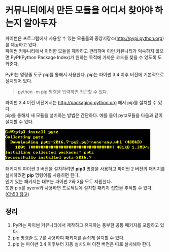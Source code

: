 # 커뮤니티에서 만든 모듈을 어디서 찾아야 하는지 알아두자

파이썬은 프로그램에서 사용할 수 있는 모듈들의 중앙저장소(http://pypi.python.org)를 제공하고 있다. <br>
파이썬 커뮤니티에서 이러한 모듈을 제작하고 관리하며 이런 커뮤니티가 익숙하지 않으면 PyPI(Python Package Index)가 원하는 목적에 가까운 코드를 찾을 수 있도록 도와준다. <br>

PyPI는 명령줄 도구 pip를 통해서 사용한다. pip는 파이썬 3.4 이후 버전에 기본적으로 설치되어 있다.
> python -m pip 명령을 입력하면 접근할 수 있다.

파이썬 3.4 이전 버전에서는 http://packaging.python.org 에서 pip를 설치할 수 있다. <br>
pip를 통해서 새 모듈을 설치하는 방법은 간단하다. 예를 들어 pytz모듈을 다음과 같이 설치할 수 있다. <br>

![using pip](../Images/pip.png)

패키지의 파이썬 3 버전을 설치하려면 __pip3__ 명령을 사용하고 파이썬 2 버전의 패키지를 설치하려면 __pip__ 명령어를 사용하면 된다. <br>
인기 있는 패키지는 대부분 파이썬 2와 3을 모두 지원한다. <br>
또한 pip를 pyenv와 사용하면 프로젝트에 설치할 패키지 집합을 추적할 수 있다. ([Ch53 참고](../Ch53))

## 정리
1. PyPI는 파이썬 커뮤니티에서 제작하고 유지하는 풍부한 공통 패키지를 포함하고 있다.
2. pip 명령줄 도구를 사용하여 패키지를 손쉽게 설치할 수 있다.
3. pip 는 파이썬 3.4 이후부터 자동 설치되며 이전 버전은 따로 설치해야 한다.
